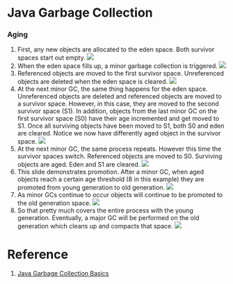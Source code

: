 # Java Garbage Collection

### Aging


1. First, any new objects are allocated to the eden space. Both survivor spaces start out empty.
![](https://www.oracle.com/webfolder/technetwork/tutorials/obe/java/gc01/images/gcslides/Slide13.png)
2. When the eden space fills up, a minor garbage collection is triggered.
![](https://www.oracle.com/webfolder/technetwork/tutorials/obe/java/gc01/images/gcslides/Slide14.png)
3. Referenced objects are moved to the first survivor space. Unreferenced objects are deleted when the eden space is cleared.
![](https://www.oracle.com/webfolder/technetwork/tutorials/obe/java/gc01/images/gcslides/Slide6.png)
4. At the next minor GC, the same thing happens for the eden space. Unreferenced objects are deleted and referenced objects are moved to a survivor space. However, in this case, they are moved to the second survivor space (S1). In addition, objects from the last minor GC on the first survivor space (S0) have their age incremented and get moved to S1. Once all surviving objects have been moved to S1, both S0 and eden are cleared. Notice we now have differently aged object in the survivor space.
![](https://www.oracle.com/webfolder/technetwork/tutorials/obe/java/gc01/images/gcslides/Slide8.png)
5. At the next minor GC, the same process repeats. However this time the survivor spaces switch. Referenced objects are moved to S0. Surviving objects are aged. Eden and S1 are cleared.
![](https://www.oracle.com/webfolder/technetwork/tutorials/obe/java/gc01/images/gcslides/Slide9.png)
6. This slide demonstrates promotion. After a minor GC, when aged objects reach a certain age threshold (8 in this example) they are promoted from young generation to old generation.
![](https://www.oracle.com/webfolder/technetwork/tutorials/obe/java/gc01/images/gcslides/Slide7.png)
7. As minor GCs continue to occur objects will continue to be promoted to the old generation space.
![](https://www.oracle.com/webfolder/technetwork/tutorials/obe/java/gc01/images/gcslides/Slide10.png)
8. So that pretty much covers the entire process with the young generation. Eventually, a major GC will be performed on the old generation which cleans up and compacts that space.
![](https://www.oracle.com/webfolder/technetwork/tutorials/obe/java/gc01/images/gcslides/Slide11.png)

# Reference
1. [Java Garbage Collection Basics](https://www.oracle.com/webfolder/technetwork/tutorials/obe/java/gc01/index.html)